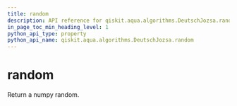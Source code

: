 ```yaml
---
title: random
description: API reference for qiskit.aqua.algorithms.DeutschJozsa.random
in_page_toc_min_heading_level: 1
python_api_type: property
python_api_name: qiskit.aqua.algorithms.DeutschJozsa.random
---
```


# random

Return a numpy random.

